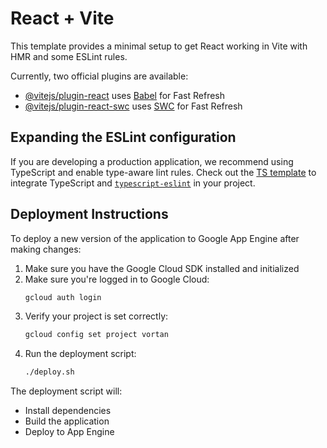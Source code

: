 # React + Vite

This template provides a minimal setup to get React working in Vite with HMR and some ESLint rules.

Currently, two official plugins are available:

- [@vitejs/plugin-react](https://github.com/vitejs/vite-plugin-react/blob/main/packages/plugin-react/README.md) uses [Babel](https://babeljs.io/) for Fast Refresh
- [@vitejs/plugin-react-swc](https://github.com/vitejs/vite-plugin-react-swc) uses [SWC](https://swc.rs/) for Fast Refresh

## Expanding the ESLint configuration

If you are developing a production application, we recommend using TypeScript and enable type-aware lint rules. Check out the [TS template](https://github.com/vitejs/vite/tree/main/packages/create-vite/template-react-ts) to integrate TypeScript and [`typescript-eslint`](https://typescript-eslint.io) in your project.

## Deployment Instructions

To deploy a new version of the application to Google App Engine after making changes:

1. Make sure you have the Google Cloud SDK installed and initialized
2. Make sure you're logged in to Google Cloud:
   ```bash
   gcloud auth login
   ```
3. Verify your project is set correctly:
   ```bash
   gcloud config set project vortan
   ```
4. Run the deployment script:
   ```bash
   ./deploy.sh
   ```

The deployment script will:
- Install dependencies
- Build the application
- Deploy to App Engine

